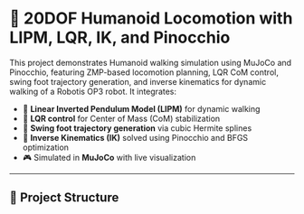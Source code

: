 # 🤖 20DOF Humanoid Locomotion with LIPM, LQR, IK, and Pinocchio

This project demonstrates Humanoid walking simulation using MuJoCo and Pinocchio, featuring ZMP-based locomotion planning, LQR CoM control, swing foot trajectory generation, and inverse kinematics for dynamic walking of a Robotis OP3 robot.  It integrates:

- 🧠 **Linear Inverted Pendulum Model (LIPM)** for dynamic walking
- 🧮 **LQR control** for Center of Mass (CoM) stabilization
- 🦶 **Swing foot trajectory generation** via cubic Hermite splines
- 🔧 **Inverse Kinematics (IK)** solved using Pinocchio and BFGS optimization
- 🎮 Simulated in **MuJoCo** with live visualization

---

## 📁 Project Structure

